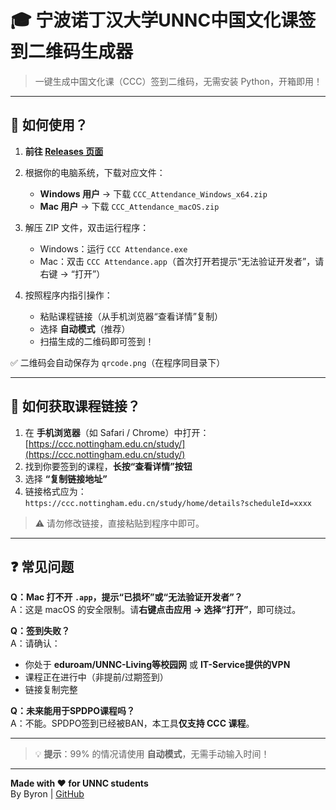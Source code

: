 # 🎓 宁波诺丁汉大学UNNC中国文化课签到二维码生成器

> 一键生成中国文化课（CCC）签到二维码，无需安装 Python，开箱即用！

---

## 🚀 如何使用？

1. **前往 [Releases 页面](https://github.com/byronwang2005/ccc_attendence/releases)**  

2. 根据你的电脑系统，下载对应文件：
   - **Windows 用户** → 下载 `CCC_Attendance_Windows_x64.zip`
   - **Mac 用户** → 下载 `CCC_Attendance_macOS.zip`

3. 解压 ZIP 文件，双击运行程序：
   - Windows：运行 `CCC Attendance.exe`
   - Mac：双击 `CCC Attendance.app`（首次打开若提示“无法验证开发者”，请右键 → “打开”）

4. 按照程序内指引操作：
   - 粘贴课程链接（从手机浏览器“查看详情”复制）
   - 选择 **自动模式**（推荐）
   - 扫描生成的二维码即可签到！

✅ 二维码会自动保存为 `qrcode.png`（在程序同目录下）

---

## 📱 如何获取课程链接？

1. 在 **手机浏览器**（如 Safari / Chrome）中打开：  
   [https://ccc.nottingham.edu.cn/study/](https://ccc.nottingham.edu.cn/study/)
2. 找到你要签到的课程，**长按“查看详情”按钮**
3. 选择 **“复制链接地址”**
4. 链接格式应为：  
   `https://ccc.nottingham.edu.cn/study/home/details?scheduleId=xxxx`

> ⚠️ 请勿修改链接，直接粘贴到程序中即可。

---

## ❓ 常见问题

**Q：Mac 打不开 `.app`，提示“已损坏”或“无法验证开发者”？**  
A：这是 macOS 的安全限制。请**右键点击应用 → 选择“打开”**，即可绕过。

**Q：签到失败？**  
A：请确认：
- 你处于 **eduroam/UNNC-Living等校园网** 或 **IT-Service提供的VPN**
- 课程正在进行中（非提前/过期签到）
- 链接复制完整

**Q：未来能用于SPDPO课程吗？**  
A：不能。SPDPO签到已经被BAN，本工具**仅支持 CCC 课程**。

---

> 💡 **提示**：99% 的情况请使用 **自动模式**，无需手动输入时间！

---

**Made with ❤️ for UNNC students**  
By Byron | [GitHub](https://github.com/byronwang2005/ccc_attendence)

